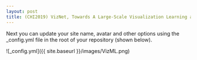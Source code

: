 ```yaml
---
layout: post
title: (CHI2019) VizNet, Towards A Large-Scale Visualization Learning and Benchmarking Repository
---
```


Next you can update your site name, avatar and other options using the _config.yml file in the root of your repository (shown below).

![_config.yml]({{ site.baseurl }}/images/VizML.png)

